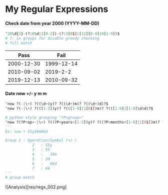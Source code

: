 # My Regular Expressions

#### Check date from year 2000 (YYYY-MM-DD)

```python
^20\d{2}-(?:0\d|1[0-2])-(?:3[01]|[12][0-9]|0[1-9])$
# ?: in groups for disable greedy checking
# full match
```

| Pass       | Fail       |
| ---------- | ---------- |
| 2000-12-30 | 1999-12-14 |
| 2010-09-02 | 2019-2-2   |
| 2019-12-13 | 2010-09-32 |

#### Date now +/- y m m

```python
^now ?(-|\+) ?((\d+)y)? ?((\d+)m)? ?((\d+)d)?$
^now ?(-|\+) ?(([1-3])y)? ?(([1-9]|1[01])m)? ?(([1-9]|[1-9]\d)d)?$

# python style grouping "?P<group>"
^now ?(?P<op>-|\+) ?((?P<years>[1-3])y)? ?((?P<months>[1-9]|1[01])m)? ?((?P<days>[1-9]|[1-5]\d)d)?$
'''
Ex: now + 55y30m66d

Group 1 : Operation/Symbol (+/-)
			2	: 55y
			3	: 55
			4	:	30m
			5	: 30
			6	:	66d
			7	: 66
'''
# group match
```
![Analysis][res/regx_002.png]

